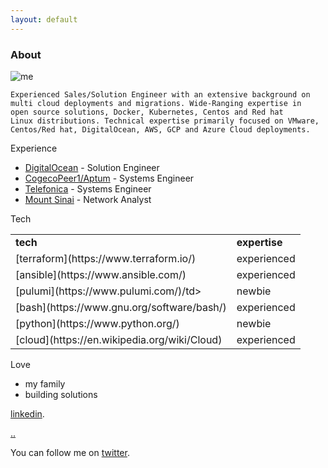 ```yaml
---
layout: default
---
```


### About

![me](../../img/me.png)

```
Experienced Sales/Solution Engineer with an extensive background on 
multi cloud deployments and migrations. Wide-Ranging expertise in 
open source solutions, Docker, Kubernetes, Centos and Red hat 
Linux distributions. Technical expertise primarily focused on VMware, 
Centos/Red hat, DigitalOcean, AWS, GCP and Azure Cloud deployments.
```

Experience

*   [DigitalOcean](https://www.digitalocean.com/) - Solution Engineer
*   [CogecoPeer1/Aptum](https://www.aptum.com/) - Systems Engineer
*   [Telefonica](https://www.telefonica.com/) - Systems Engineer
*   [Mount Sinai](https://www.msmc.com/) - Network Analyst

Tech

<table>
<tr>
<td><strong>tech</strong></td>
<td><strong>expertise</strong></td>
</tr>
<tr>
<td>[terraform](https://www.terraform.io/)</td>
<td>experienced</td>
</tr>
<tr>
<td>[ansible](https://www.ansible.com/)</td>
<td>experienced</td>
</tr>
<tr>
<td>[pulumi](https://www.pulumi.com/)/td>
<td>newbie</td>
</tr>
<tr>
<td>[bash](https://www.gnu.org/software/bash/)</td>
<td>experienced</td>
</tr>
<tr>
<td>[python](https://www.python.org/)</td>
<td>newbie</td>
</tr>
<tr>
<td>[cloud](https://en.wikipedia.org/wiki/Cloud)</td>
<td>experienced</td>
</tr>
</table>

Love

*   my family
*   building solutions

[linkedin](https://www.linkedin.com/in/reyesalexis/).

[..](../)

You can follow me on [twitter](https://twitter.com/_areyesjr).